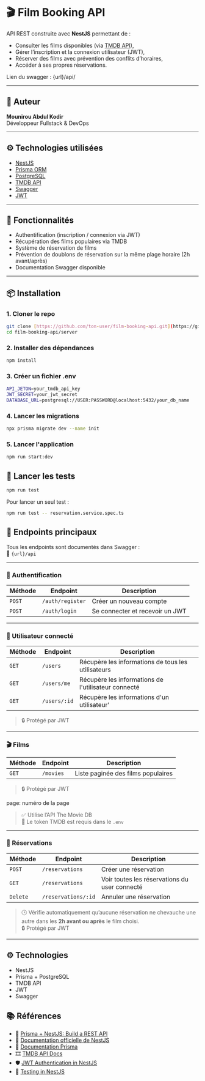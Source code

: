 # 🎬 Film Booking API

API REST construite avec **NestJS** permettant de :
- Consulter les films disponibles (via [TMDB API](https://www.themoviedb.org/)),
- Gérer l’inscription et la connexion utilisateur (JWT),
- Réserver des films avec prévention des conflits d’horaires,
- Accéder à ses propres réservations.

Lien du swagger : {url}/api/

---

## 👤 Auteur

**Mounirou Abdul Kodir**  
Développeur Fullstack & DevOps

---

## ⚙️ Technologies utilisées

- [NestJS](https://nestjs.com/)
- [Prisma ORM](https://www.prisma.io/)
- [PostgreSQL](https://www.postgresql.org/)
- [TMDB API](https://www.themoviedb.org/)
- [Swagger](https://swagger.io/)
- [JWT](https://jwt.io/)

---

## 🚀 Fonctionnalités

- Authentification (inscription / connexion via JWT)
- Récupération des films populaires via TMDB
- Système de réservation de films
- Prévention de doublons de réservation sur la même plage horaire (2h avant/après)
- Documentation Swagger disponible

---

## 📦 Installation

### 1. Cloner le repo

```bash
git clone [https://github.com/ton-user/film-booking-api.git](https://github.com/abdul-kodir2020/film-booking.git)
cd film-booking-api/server
```

### 2. Installer des dépendances

```bash
npm install
```

### 3. Créer un fichier .env

```bash
API_JETON=your_tmdb_api_key
JWT_SECRET=your_jwt_secret
DATABASE_URL=postgresql://USER:PASSWORD@localhost:5432/your_db_name
```

### 4. Lancer les migrations

```bash
npx prisma migrate dev --name init
```

### 5. Lancer l'application
```bash
npm run start:dev
```

## 🧪 Lancer les tests

```bash
npm run test
```

Pour lancer un seul test :
```bash
npm run test -- reservation.service.spec.ts
```

## 📮 Endpoints principaux

Tous les endpoints sont documentés dans Swagger :  
📎 `{url}/api`

---

### 🔐 Authentification

| Méthode | Endpoint         | Description              |
|---------|------------------|--------------------------|
| `POST`  | `/auth/register` | Créer un nouveau compte |
| `POST`  | `/auth/login`    | Se connecter et recevoir un JWT |

---

### 👤 Utilisateur connecté

| Méthode | Endpoint | Description |
|---------|----------|-------------|
| `GET`   | `/users` | Récupère les informations de tous les utilisateurs |
| `GET`   | `/users/me` | Récupère les informations de l'utilisateur connecté |
| `GET`   | `/users/:id` | Récupère les informations d'un utilisateur'|

> 🔒 Protégé par JWT

---

### 🎬 Films

| Méthode | Endpoint             | Description                                                  |
|---------|----------------------|--------------------------------------------------------------|
| `GET`   | `/movies`            | Liste paginée des films populaires |
> 🔒 Protégé par JWT

page: numéro de la page

> ✅ Utilise l’API The Movie DB  
> 📌 Le token TMDB est requis dans le `.env`

---

### 📆 Réservations

| Méthode | Endpoint              | Description                                  |
|---------|-----------------------|----------------------------------------------|
| `POST`  | `/reservations`       | Créer une réservation                        |
| `GET`   | `/reservations`  | Voir toutes les réservations du user connecté |
| `Delete`   | `/reservations/:id`  | Annuler une réservation |

> 🕓 Vérifie automatiquement qu’aucune réservation ne chevauche une autre dans les **2h avant ou après** le film choisi.  
> 🔒 Protégé par JWT

---

## ⚙️ Technologies

- NestJS
- Prisma + PostgreSQL
- TMDB API
- JWT
- Swagger

## 📚 Références

- 🧬 [Prisma + NestJS: Build a REST API](https://www.prisma.io/blog/nestjs-prisma-rest-api-7D056s1BmOL0)
- 📘 [Documentation officielle de NestJS](https://docs.nestjs.com/)
- 🧾 [Documentation Prisma](https://www.prisma.io/docs)
- 🎞️ [TMDB API Docs](https://developer.themoviedb.org/docs)
- 🛡️ [JWT Authentication in NestJS](https://docs.nestjs.com/security/authentication)
- 🧪 [Testing in NestJS](https://docs.nestjs.com/fundamentals/testing)